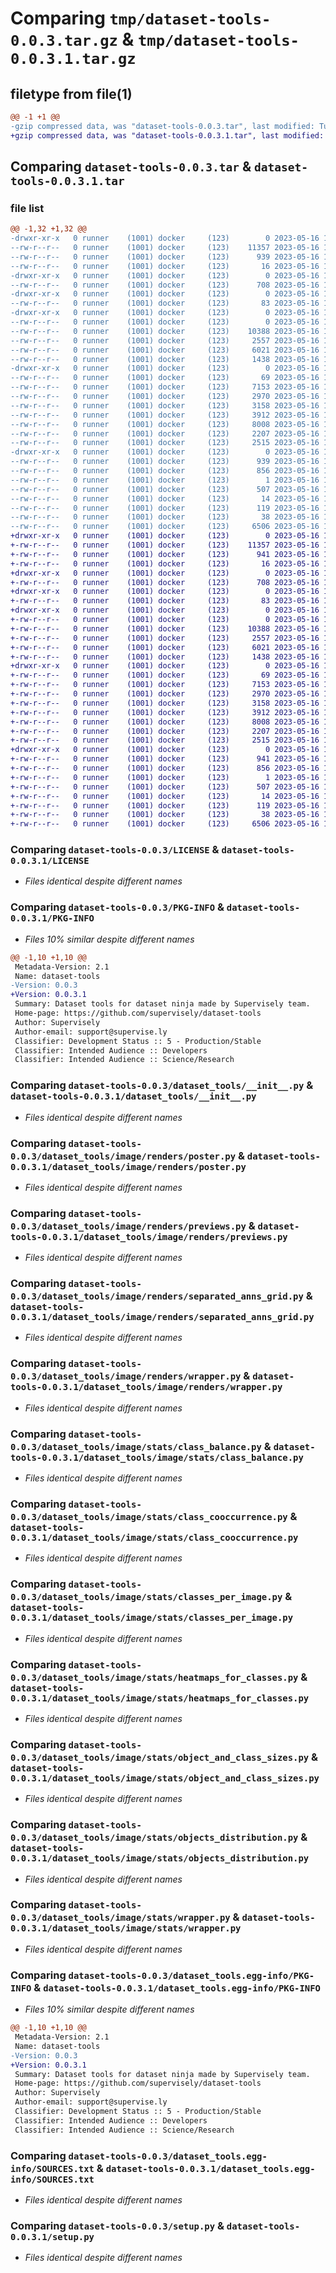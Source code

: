 # Comparing `tmp/dataset-tools-0.0.3.tar.gz` & `tmp/dataset-tools-0.0.3.1.tar.gz`

## filetype from file(1)

```diff
@@ -1 +1 @@
-gzip compressed data, was "dataset-tools-0.0.3.tar", last modified: Tue May 16 12:23:19 2023, max compression
+gzip compressed data, was "dataset-tools-0.0.3.1.tar", last modified: Tue May 16 12:46:58 2023, max compression
```

## Comparing `dataset-tools-0.0.3.tar` & `dataset-tools-0.0.3.1.tar`

### file list

```diff
@@ -1,32 +1,32 @@
-drwxr-xr-x   0 runner    (1001) docker     (123)        0 2023-05-16 12:23:19.570404 dataset-tools-0.0.3/
--rw-r--r--   0 runner    (1001) docker     (123)    11357 2023-05-16 12:20:26.000000 dataset-tools-0.0.3/LICENSE
--rw-r--r--   0 runner    (1001) docker     (123)      939 2023-05-16 12:23:19.570404 dataset-tools-0.0.3/PKG-INFO
--rw-r--r--   0 runner    (1001) docker     (123)       16 2023-05-16 12:20:26.000000 dataset-tools-0.0.3/README.md
-drwxr-xr-x   0 runner    (1001) docker     (123)        0 2023-05-16 12:23:19.566403 dataset-tools-0.0.3/dataset_tools/
--rw-r--r--   0 runner    (1001) docker     (123)      708 2023-05-16 12:20:26.000000 dataset-tools-0.0.3/dataset_tools/__init__.py
-drwxr-xr-x   0 runner    (1001) docker     (123)        0 2023-05-16 12:23:19.566403 dataset-tools-0.0.3/dataset_tools/image/
--rw-r--r--   0 runner    (1001) docker     (123)       83 2023-05-16 12:20:26.000000 dataset-tools-0.0.3/dataset_tools/image/__init__.py
-drwxr-xr-x   0 runner    (1001) docker     (123)        0 2023-05-16 12:23:19.566403 dataset-tools-0.0.3/dataset_tools/image/renders/
--rw-r--r--   0 runner    (1001) docker     (123)        0 2023-05-16 12:20:26.000000 dataset-tools-0.0.3/dataset_tools/image/renders/__init__.py
--rw-r--r--   0 runner    (1001) docker     (123)    10388 2023-05-16 12:20:26.000000 dataset-tools-0.0.3/dataset_tools/image/renders/poster.py
--rw-r--r--   0 runner    (1001) docker     (123)     2557 2023-05-16 12:20:26.000000 dataset-tools-0.0.3/dataset_tools/image/renders/previews.py
--rw-r--r--   0 runner    (1001) docker     (123)     6021 2023-05-16 12:20:26.000000 dataset-tools-0.0.3/dataset_tools/image/renders/separated_anns_grid.py
--rw-r--r--   0 runner    (1001) docker     (123)     1438 2023-05-16 12:20:26.000000 dataset-tools-0.0.3/dataset_tools/image/renders/wrapper.py
-drwxr-xr-x   0 runner    (1001) docker     (123)        0 2023-05-16 12:23:19.566403 dataset-tools-0.0.3/dataset_tools/image/stats/
--rw-r--r--   0 runner    (1001) docker     (123)       69 2023-05-16 12:20:26.000000 dataset-tools-0.0.3/dataset_tools/image/stats/__init__.py
--rw-r--r--   0 runner    (1001) docker     (123)     7153 2023-05-16 12:20:26.000000 dataset-tools-0.0.3/dataset_tools/image/stats/class_balance.py
--rw-r--r--   0 runner    (1001) docker     (123)     2970 2023-05-16 12:20:26.000000 dataset-tools-0.0.3/dataset_tools/image/stats/class_cooccurrence.py
--rw-r--r--   0 runner    (1001) docker     (123)     3158 2023-05-16 12:20:26.000000 dataset-tools-0.0.3/dataset_tools/image/stats/classes_per_image.py
--rw-r--r--   0 runner    (1001) docker     (123)     3912 2023-05-16 12:20:26.000000 dataset-tools-0.0.3/dataset_tools/image/stats/heatmaps_for_classes.py
--rw-r--r--   0 runner    (1001) docker     (123)     8008 2023-05-16 12:20:26.000000 dataset-tools-0.0.3/dataset_tools/image/stats/object_and_class_sizes.py
--rw-r--r--   0 runner    (1001) docker     (123)     2207 2023-05-16 12:20:26.000000 dataset-tools-0.0.3/dataset_tools/image/stats/objects_distribution.py
--rw-r--r--   0 runner    (1001) docker     (123)     2515 2023-05-16 12:20:26.000000 dataset-tools-0.0.3/dataset_tools/image/stats/wrapper.py
-drwxr-xr-x   0 runner    (1001) docker     (123)        0 2023-05-16 12:23:19.566403 dataset-tools-0.0.3/dataset_tools.egg-info/
--rw-r--r--   0 runner    (1001) docker     (123)      939 2023-05-16 12:23:19.000000 dataset-tools-0.0.3/dataset_tools.egg-info/PKG-INFO
--rw-r--r--   0 runner    (1001) docker     (123)      856 2023-05-16 12:23:19.000000 dataset-tools-0.0.3/dataset_tools.egg-info/SOURCES.txt
--rw-r--r--   0 runner    (1001) docker     (123)        1 2023-05-16 12:23:19.000000 dataset-tools-0.0.3/dataset_tools.egg-info/dependency_links.txt
--rw-r--r--   0 runner    (1001) docker     (123)      507 2023-05-16 12:23:19.000000 dataset-tools-0.0.3/dataset_tools.egg-info/requires.txt
--rw-r--r--   0 runner    (1001) docker     (123)       14 2023-05-16 12:23:19.000000 dataset-tools-0.0.3/dataset_tools.egg-info/top_level.txt
--rw-r--r--   0 runner    (1001) docker     (123)      119 2023-05-16 12:20:26.000000 dataset-tools-0.0.3/pyproject.toml
--rw-r--r--   0 runner    (1001) docker     (123)       38 2023-05-16 12:23:19.570404 dataset-tools-0.0.3/setup.cfg
--rw-r--r--   0 runner    (1001) docker     (123)     6506 2023-05-16 12:20:26.000000 dataset-tools-0.0.3/setup.py
+drwxr-xr-x   0 runner    (1001) docker     (123)        0 2023-05-16 12:46:58.017188 dataset-tools-0.0.3.1/
+-rw-r--r--   0 runner    (1001) docker     (123)    11357 2023-05-16 12:44:15.000000 dataset-tools-0.0.3.1/LICENSE
+-rw-r--r--   0 runner    (1001) docker     (123)      941 2023-05-16 12:46:58.017188 dataset-tools-0.0.3.1/PKG-INFO
+-rw-r--r--   0 runner    (1001) docker     (123)       16 2023-05-16 12:44:15.000000 dataset-tools-0.0.3.1/README.md
+drwxr-xr-x   0 runner    (1001) docker     (123)        0 2023-05-16 12:46:58.013188 dataset-tools-0.0.3.1/dataset_tools/
+-rw-r--r--   0 runner    (1001) docker     (123)      708 2023-05-16 12:44:15.000000 dataset-tools-0.0.3.1/dataset_tools/__init__.py
+drwxr-xr-x   0 runner    (1001) docker     (123)        0 2023-05-16 12:46:58.013188 dataset-tools-0.0.3.1/dataset_tools/image/
+-rw-r--r--   0 runner    (1001) docker     (123)       83 2023-05-16 12:44:15.000000 dataset-tools-0.0.3.1/dataset_tools/image/__init__.py
+drwxr-xr-x   0 runner    (1001) docker     (123)        0 2023-05-16 12:46:58.013188 dataset-tools-0.0.3.1/dataset_tools/image/renders/
+-rw-r--r--   0 runner    (1001) docker     (123)        0 2023-05-16 12:44:15.000000 dataset-tools-0.0.3.1/dataset_tools/image/renders/__init__.py
+-rw-r--r--   0 runner    (1001) docker     (123)    10388 2023-05-16 12:44:15.000000 dataset-tools-0.0.3.1/dataset_tools/image/renders/poster.py
+-rw-r--r--   0 runner    (1001) docker     (123)     2557 2023-05-16 12:44:15.000000 dataset-tools-0.0.3.1/dataset_tools/image/renders/previews.py
+-rw-r--r--   0 runner    (1001) docker     (123)     6021 2023-05-16 12:44:15.000000 dataset-tools-0.0.3.1/dataset_tools/image/renders/separated_anns_grid.py
+-rw-r--r--   0 runner    (1001) docker     (123)     1438 2023-05-16 12:44:15.000000 dataset-tools-0.0.3.1/dataset_tools/image/renders/wrapper.py
+drwxr-xr-x   0 runner    (1001) docker     (123)        0 2023-05-16 12:46:58.017188 dataset-tools-0.0.3.1/dataset_tools/image/stats/
+-rw-r--r--   0 runner    (1001) docker     (123)       69 2023-05-16 12:44:15.000000 dataset-tools-0.0.3.1/dataset_tools/image/stats/__init__.py
+-rw-r--r--   0 runner    (1001) docker     (123)     7153 2023-05-16 12:44:15.000000 dataset-tools-0.0.3.1/dataset_tools/image/stats/class_balance.py
+-rw-r--r--   0 runner    (1001) docker     (123)     2970 2023-05-16 12:44:15.000000 dataset-tools-0.0.3.1/dataset_tools/image/stats/class_cooccurrence.py
+-rw-r--r--   0 runner    (1001) docker     (123)     3158 2023-05-16 12:44:15.000000 dataset-tools-0.0.3.1/dataset_tools/image/stats/classes_per_image.py
+-rw-r--r--   0 runner    (1001) docker     (123)     3912 2023-05-16 12:44:15.000000 dataset-tools-0.0.3.1/dataset_tools/image/stats/heatmaps_for_classes.py
+-rw-r--r--   0 runner    (1001) docker     (123)     8008 2023-05-16 12:44:15.000000 dataset-tools-0.0.3.1/dataset_tools/image/stats/object_and_class_sizes.py
+-rw-r--r--   0 runner    (1001) docker     (123)     2207 2023-05-16 12:44:15.000000 dataset-tools-0.0.3.1/dataset_tools/image/stats/objects_distribution.py
+-rw-r--r--   0 runner    (1001) docker     (123)     2515 2023-05-16 12:44:15.000000 dataset-tools-0.0.3.1/dataset_tools/image/stats/wrapper.py
+drwxr-xr-x   0 runner    (1001) docker     (123)        0 2023-05-16 12:46:58.013188 dataset-tools-0.0.3.1/dataset_tools.egg-info/
+-rw-r--r--   0 runner    (1001) docker     (123)      941 2023-05-16 12:46:58.000000 dataset-tools-0.0.3.1/dataset_tools.egg-info/PKG-INFO
+-rw-r--r--   0 runner    (1001) docker     (123)      856 2023-05-16 12:46:58.000000 dataset-tools-0.0.3.1/dataset_tools.egg-info/SOURCES.txt
+-rw-r--r--   0 runner    (1001) docker     (123)        1 2023-05-16 12:46:58.000000 dataset-tools-0.0.3.1/dataset_tools.egg-info/dependency_links.txt
+-rw-r--r--   0 runner    (1001) docker     (123)      507 2023-05-16 12:46:58.000000 dataset-tools-0.0.3.1/dataset_tools.egg-info/requires.txt
+-rw-r--r--   0 runner    (1001) docker     (123)       14 2023-05-16 12:46:58.000000 dataset-tools-0.0.3.1/dataset_tools.egg-info/top_level.txt
+-rw-r--r--   0 runner    (1001) docker     (123)      119 2023-05-16 12:44:15.000000 dataset-tools-0.0.3.1/pyproject.toml
+-rw-r--r--   0 runner    (1001) docker     (123)       38 2023-05-16 12:46:58.017188 dataset-tools-0.0.3.1/setup.cfg
+-rw-r--r--   0 runner    (1001) docker     (123)     6506 2023-05-16 12:44:15.000000 dataset-tools-0.0.3.1/setup.py
```

### Comparing `dataset-tools-0.0.3/LICENSE` & `dataset-tools-0.0.3.1/LICENSE`

 * *Files identical despite different names*

### Comparing `dataset-tools-0.0.3/PKG-INFO` & `dataset-tools-0.0.3.1/PKG-INFO`

 * *Files 10% similar despite different names*

```diff
@@ -1,10 +1,10 @@
 Metadata-Version: 2.1
 Name: dataset-tools
-Version: 0.0.3
+Version: 0.0.3.1
 Summary: Dataset tools for dataset ninja made by Supervisely team.
 Home-page: https://github.com/supervisely/dataset-tools
 Author: Supervisely
 Author-email: support@supervise.ly
 Classifier: Development Status :: 5 - Production/Stable
 Classifier: Intended Audience :: Developers
 Classifier: Intended Audience :: Science/Research
```

### Comparing `dataset-tools-0.0.3/dataset_tools/__init__.py` & `dataset-tools-0.0.3.1/dataset_tools/__init__.py`

 * *Files identical despite different names*

### Comparing `dataset-tools-0.0.3/dataset_tools/image/renders/poster.py` & `dataset-tools-0.0.3.1/dataset_tools/image/renders/poster.py`

 * *Files identical despite different names*

### Comparing `dataset-tools-0.0.3/dataset_tools/image/renders/previews.py` & `dataset-tools-0.0.3.1/dataset_tools/image/renders/previews.py`

 * *Files identical despite different names*

### Comparing `dataset-tools-0.0.3/dataset_tools/image/renders/separated_anns_grid.py` & `dataset-tools-0.0.3.1/dataset_tools/image/renders/separated_anns_grid.py`

 * *Files identical despite different names*

### Comparing `dataset-tools-0.0.3/dataset_tools/image/renders/wrapper.py` & `dataset-tools-0.0.3.1/dataset_tools/image/renders/wrapper.py`

 * *Files identical despite different names*

### Comparing `dataset-tools-0.0.3/dataset_tools/image/stats/class_balance.py` & `dataset-tools-0.0.3.1/dataset_tools/image/stats/class_balance.py`

 * *Files identical despite different names*

### Comparing `dataset-tools-0.0.3/dataset_tools/image/stats/class_cooccurrence.py` & `dataset-tools-0.0.3.1/dataset_tools/image/stats/class_cooccurrence.py`

 * *Files identical despite different names*

### Comparing `dataset-tools-0.0.3/dataset_tools/image/stats/classes_per_image.py` & `dataset-tools-0.0.3.1/dataset_tools/image/stats/classes_per_image.py`

 * *Files identical despite different names*

### Comparing `dataset-tools-0.0.3/dataset_tools/image/stats/heatmaps_for_classes.py` & `dataset-tools-0.0.3.1/dataset_tools/image/stats/heatmaps_for_classes.py`

 * *Files identical despite different names*

### Comparing `dataset-tools-0.0.3/dataset_tools/image/stats/object_and_class_sizes.py` & `dataset-tools-0.0.3.1/dataset_tools/image/stats/object_and_class_sizes.py`

 * *Files identical despite different names*

### Comparing `dataset-tools-0.0.3/dataset_tools/image/stats/objects_distribution.py` & `dataset-tools-0.0.3.1/dataset_tools/image/stats/objects_distribution.py`

 * *Files identical despite different names*

### Comparing `dataset-tools-0.0.3/dataset_tools/image/stats/wrapper.py` & `dataset-tools-0.0.3.1/dataset_tools/image/stats/wrapper.py`

 * *Files identical despite different names*

### Comparing `dataset-tools-0.0.3/dataset_tools.egg-info/PKG-INFO` & `dataset-tools-0.0.3.1/dataset_tools.egg-info/PKG-INFO`

 * *Files 10% similar despite different names*

```diff
@@ -1,10 +1,10 @@
 Metadata-Version: 2.1
 Name: dataset-tools
-Version: 0.0.3
+Version: 0.0.3.1
 Summary: Dataset tools for dataset ninja made by Supervisely team.
 Home-page: https://github.com/supervisely/dataset-tools
 Author: Supervisely
 Author-email: support@supervise.ly
 Classifier: Development Status :: 5 - Production/Stable
 Classifier: Intended Audience :: Developers
 Classifier: Intended Audience :: Science/Research
```

### Comparing `dataset-tools-0.0.3/dataset_tools.egg-info/SOURCES.txt` & `dataset-tools-0.0.3.1/dataset_tools.egg-info/SOURCES.txt`

 * *Files identical despite different names*

### Comparing `dataset-tools-0.0.3/setup.py` & `dataset-tools-0.0.3.1/setup.py`

 * *Files identical despite different names*

